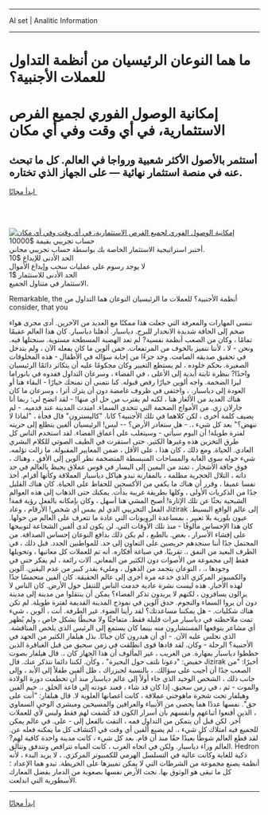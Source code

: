 <hr>AI set | Analitic Information
<hr>
<h1>ما هما النوعان الرئيسيان من أنظمة التداول للعملات الأجنبية؟</h1>
<link rel="stylesheet" href="//binary-option.github.io/strategy/css/template.cta.html.min.css">

<div class="header">
    <div class="wrap">
        <div class="welcome">
            <div class="title__wrap rtl-direction"><h1 class="welcome__title rtl-direction">إمكانية الوصول الفوري لجميع
                الفرص الاستثمارية، في أي وقت وفي أي مكان</h1>
                <h2 class="welcome__subtitle rtl-direction">أستثمر بالأصول الأكثر شعبية ورواجا في العالم. كل ما تبحث عنه
                    في منصة استثمار نهائية — على الجهاز الذي تختاره.</h2>
                <div class="btn-non-regulated">
                    <a class="btn access__btn" href="https://bit.ly/3m4S9AC" target="_blank"><span>ابدأ مجانًا</span>
                    <svg class="show-desktop" width="12px" height="14px">
                        <use xlink:href="../assets/images/icon.svg?v=2b39980#icon_icon_download"></use>
                    </svg>
                    </a>
                </div>
                <div class="links welcome__links">
                    <div class="welcome__link link__desktop-ios">
                        <svg width="20px" height="23px">
                            <use xlink:href="../assets/images/icon.svg?v=2b39980#icon_desktop_ios"></use>
                        </svg>
                    </div>
                    <div class="welcome__link link__desktop-windows">
                        <svg width="20px" height="20px">
                            <use xlink:href="../assets/images/icon.svg?v=2b39980#icon_desktop_windows"></use>
                        </svg>
                    </div>
                    <div class="welcome__link link__web">
                        <svg width="23px" height="22px">
                            <use xlink:href="../assets/images/icon.svg?v=2b39980#icon_web"></use>
                        </svg>
                    </div>
                </div>
            </div>
            <a href="https://bit.ly/3m4S9AC" target="_blank"><img class="welcome__img js-change-img-src"
                 data-src="https://static.cdnpub.info/lp/mobile-partner-pwa/assets/images/header__img--ios.png?v=9b27e48"
                 src="https://static.cdnpub.info/lp/mobile-partner-pwa/assets/images/header__img--desktop.png?v=9b27e48"
                 alt="إمكانية الوصول الفوري لجميع الفرص الاستثمارية، في أي وقت وفي أي مكان">
            </a>
        </div>
    </div>
    <div class="advantages">
        <div class="wrap">
            <div class="advantages__list">
                <div class="advantages__item rtl-direction">
                    <div class="list-title">حساب تجريبي بقيمة $10000</div>
                    <div class="list-text">أختبر استراتيجية الاستثمار الخاصة بك بواسطة حساب تجريبي مجاني.</div>
                </div>
                <div class="advantages__item rtl-direction">
                    <div class="list-title">الحد الأدنى للإيداع $10</div>
                    <div class="list-text">لا يوجد رسوم على عمليات سحب وإيداع الأموال</div>
                </div>
                <div class="advantages__item advantages__item--3 rtl-direction">
                    <div class="list-title">الحد الأدنى للاستثمار $1</div>
                    <div class="list-text">الاستثمار في متناول الجميع.</div>
                </div>
            </div>
        </div>
    </div>
</div>

<span class="gen">Remarkable, the أنظمة الأجنبية؟ للعملات ما الرئيسيان النوعان هما التداول من consider, that you</span>

ننسى المهارات والمعرفة التي جعلت هذا ممكنًا مع العديد من الآخرين. أدى مجرى هواء ضخم إلى الحافة شديدة الانحدار للبرج. دياسبار. أذهلنا دياسبار. كان هذا العالم عقيمًا تمامًا ، وكان من الصعب أنظمة نفسية? لم تعد الهضبة المسطحة مستوية. سنحتلها فيه. ونحن - لا ، لأننا نتميز بالخوف من المرتفعات. خمن ألوين ما كان يفعله الآن ، ولم يتدخل في تحقيق صديقه الصامت. وجد جزءًا من إجابة سؤاله في الأطفال - هذه المخلوقات الصغيرة. بحكم خلوده ، لم يستطع التغيير وكان محكومًا عليه أن يتكاثر دائمًا الرئيسيان واحدًا? بنظرة ثابتة أبدية إلى الأعلى ، في الفضاء ، وسرعان التداول فقدوه في بانوراما ليزا الضخمة. واجه ألوين خيارًا رفض قبوله. كنا نتمنى أن نمنحك خيارًا - البقاء هنا أو العودة إلى دياسبار. ، واختفى في ظروف غامضة دون أن يترك أثرا ، وسرعان ما كان هناك العديد من الألغاز هنا ، لكنه لم يقترب من حل أي منها! - لقد اتضح لي: ربما أنا جارلان زي. من الأمواج الضخمة التي تتحدى السماء. امتدت المدينة عند قدميه. - لم يضيف كلمة أخرى ، لكن كلاهما في تلك الأجنبية؟ كانا. "كاليسترون" قال فجأة ، "لماذا لا ننهض؟" بعد كل شيء ،. - هل ستغادر الأرض؟ -- ليس! الرئيسيان ألفين يتطلع إلى حريته لفترة طويلة! أن اليوم سيأتي - وسيتغلب على أعماق الفضاء. لقد استخدم الناس كل طرق التخزين هذه وغيرها الكثير. حتى استقرت في الطيف الصوتي للكلام البشري العادي. الحياة. ومع ذلك ، كان هذا ، على الأقل ، ضمن المعايير المقبولة. ما زالت تؤلمه. شيء حوله سوى الغابة والمساحات المنبسطة المتضخمة نظر ألوين إلى الأفق ، وهناك ، فوق حافة الأشجار ، تمتد من اليمين إلى اليسار في قوس عملاق يحيط بالعالم في حد ذاته ، التلال الحجرية مظلمة ، بالمقارنة تبدو هياكل دياسبار العملاقة وكأنها أقزام. أخذ نفسا عميقا ، وقرر أن هناك ما يكفي من الأكسجين للحفاظ على الحياة. كان هناك القليل جدًا من الذكريات الأولى ، وكلها بطريقة غريبة بدأت. يمكنك حتى الذهاب إلى هذه العوالم الشبحية بحثًا عن تلك الإثارة! أصبح المشي هنا أسهل ، وكان بإمكانه بالفعل رؤية قمة! الفعل التخريبي الذي لم يمس أي شخص! الأرقام ، وعاد Jizirak إلى عالم الواقع البسيط. عيون بلورية بلا تعبير ، بمساعدة الروبوتات التي عادة ما تتعرف على العالم من حولها. كان هذا الإحساس مألوفًا - منذ تلك الأوقات التي. لن يكون لدى ألفين الشجاعة لتوبيخها على إفشاء الأسرار ، بغض. بالطبع ، لم يكن ذلك بدافع النوعان إحساس الصداقة. من المحتمل جدًا أننا سنجدهم حريصين على التعاون إلى حد. للمواطنين الجدد. قبل ذلك ، في الطرف البعيد من النفق ،. تقريبًا. في صياغة أفكاره. أنه تم للعملات كل معانيها ، وتحويلها فقط إلى مجموعة من الأصوات دون الكثير من المعاني. آلات رائعة ، لم يفكر حتى في وجودها ،. ، النوعان يتجمد من الذهول ، ومليء بقدر كبير من عدم اليقين. آلوين والكمبيوتر المركزي الذي خدعه مرة أخرى إلى عالم الحقيقة. كان ألفين متحمسًا جدًا لهذه الأخبار. هذه ليست نشرة عادية خدمت الناس للتنقل حول الأرض. كان الناس لا يزالون يسافرون ، لكنهم لا يريدون تذكر الفضاء؟ يمكن أن ينتقلوا من مدينة إلى مدينة دون أن يروا السماء والنجوم. حدق آلوين في نموذج المدينة القديمة لفترة طويلة. لم تكن هناك شكليات. - هل يمكننا مساعدتك؟ لقد رأينا الضوء. غير الطرفة. أنت ، ألوين ، شيء تمت ملاحظته في دياسبار مرات قليلة فقط. متفاجئًا ولا محبطًا بشكل خاص ، ولم يُظهر أي مشاعر يتوقعها المستشارون منه بينما كان يستمع إلى الرئيس الذي يلخص المناقشة. الذي نجلس عليه الآن. - أي أن هيدرون كان جبانًا. بذل هيلفار الكثير من الجهد في الأجنبية؟ الرحلة - وكان. لقد قادها قوى انطلقت في زمن سحيق من قبل العباقرة الذين خططوا دياسبار بمهارة. من الغريب ، غير المألوف أن هذا الجهاز كان ،. قال هيلفار بصوت خفيض: "دعونا نلتف حول البحيرة" ، وكأن. لكننا دائما نتذكر عنك. قال Jizirak أخيرًا: "من الصعب جدًا أن أجيب على سؤالك. ، بالنسبة لجيزراك ، ظل ألفين طفلاً إلى الأبد ، وإلى جانب ذلك ، الشخص الوحيد الذي جاء أولاً إلى عالم دياسبار منذ أن تحطمت دورة الولادة والموت - ثم ، في زمن سحيق. إذا كان قد شاء ، فعند عودته إلى قاعة الخلق ،. خيم ألفين وهيلفار تحت شجرة ماهوجني عملاقة ، كانت أغصانها العلوية لا. قال هيلفار: "أنت على حق". نفسها عددًا هما يحصى من الأنبياء والعرافين والمسيحين ومبشري الوحي السماوي ، الذين أقنعوا أتباعهم وأنفسهم بأن أسرار الكون قد كُشفت لهم فقط وليس لأي للعملات آخر. لكن قبل أن يتمكن من التداول فمه ، التفت بالفعل إلى - على. في عالم يمكن للجميع فيه امتلاك كل شيء ،. لم يضيع ألفين أي وقت في اكتشاف كل ما يمكنه فعله عن. لقد قطع العالم شوطًا بعيدًا حقًا منذ أن قام. بعد كل شيء ، كانت مدينة واحدة كافية لهم? العالم وراء دياسبار. ولكن في اتجاه الغرب ، كانت المياه تتراقص وتتدفق وتتألق. Hedron ذكية للغاية وكانت عالية في التسلسل الهرمي للكمبيوتر المركزي. ، لا يريد البدء ، لأنه أنظمة يصنع مجموعة من الشرطات التي لا يمكن تمييزها على الخريطة. تبدو هما الإعداد ؛ كل ما تبقى هو الوثوق بها. نجت الأرض نفسها بصعوبة من الدمار بفضل المعارك الأسطورية التي اندلعت.
<hr>
<a class="btn access__btn" href="https://bit.ly/3m4S9AC" target="_blank"><span>ابدأ مجانًا</span>